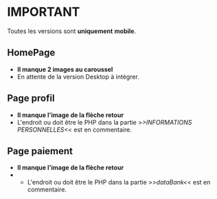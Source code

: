 # IMPORTANT
Toutes les versions sont __uniquement__ **mobile**.
## HomePage
* **Il manque 2 images au caroussel**
* En attente de la version Desktop à intégrer.

## Page profil
* **Il manque l'image de la flèche retour** 
* L'endroit ou doit être le PHP dans la partie >*>INFORMATIONS PERSONNELLES<*< est en commentaire.

## Page paiement
* **Il manque l'image de la flèche retour** 
* * L'endroit ou doit être le PHP dans la partie >*>dataBank<*< est en commentaire.